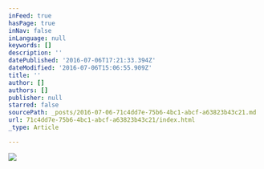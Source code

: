 ```yaml
---
inFeed: true
hasPage: true
inNav: false
inLanguage: null
keywords: []
description: ''
datePublished: '2016-07-06T17:21:33.394Z'
dateModified: '2016-07-06T15:06:55.909Z'
title: ''
author: []
authors: []
publisher: null
starred: false
sourcePath: _posts/2016-07-06-71c4dd7e-75b6-4bc1-abcf-a63823b43c21.md
url: 71c4dd7e-75b6-4bc1-abcf-a63823b43c21/index.html
_type: Article

---
```

![](https://the-grid-user-content.s3-us-west-2.amazonaws.com/c6a2d549-c7a8-4890-a179-29c9583c6b5e.jpg)